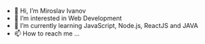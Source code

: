- 👋 Hi, I’m Miroslav Ivanov
- 👀 I’m interested in Web Development 
- 🌱 I’m currently learning JavaScript, Node.js, ReactJS and JAVA 
- 📫 How to reach me ...
<!---
MuP0claB/MuP0claB is a ✨ special ✨ repository because its `README.md` (this file) appears on your GitHub profile.
You can click the Preview link to take a look at your changes.
--->
